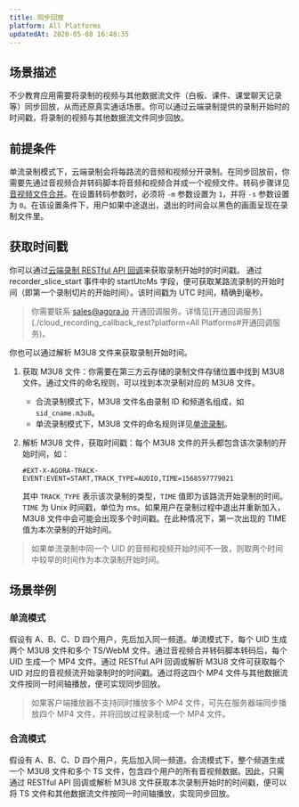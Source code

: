 ```yaml
---
title: 同步回放
platform: All Platforms
updatedAt: 2020-05-08 16:48:35
---
```


## 场景描述

不少教育应用需要将录制的视频与其他数据流文件（白板、课件、课堂聊天记录等）同步回放，从而还原真实通话场景。你可以通过云端录制提供的录制开始时的时间戳，将录制的视频与其他数据流文件同步回放。

## 前提条件

单流录制模式下，云端录制会将每路流的音频和视频分开录制。在同步回放前，你需要先通过音视频合并转码脚本将音频和视频合并成一个视频文件。转码步骤详见[音视频文件合并](/cn/cloud-recording/cloud_recording_merge_files)。在设置转码参数时，必须将 `-m` 参数设置为 `1`，并将 `-s` 参数设置为 `0`。在该设置条件下，用户如果中途退出，退出的时间会以黑色的画面呈现在录制文件里。

## 获取时间戳

你可以通过[云端录制 RESTful API 回调](./cloud_recording_callback_rest)来获取录制开始时的时间戳。 通过 recorder_slice_start 事件中的 startUtcMs 字段，便可获取某路流录制的开始时间（即第一个录制切片的开始时间）。该时间戳为 UTC 时间，精确到毫秒。

> 你需要联系 sales@agora.io 开通回调服务。详情见[开通回调服务](./cloud_recording_callback_rest?platform=All Platforms#开通回调服务)。

你也可以通过解析 M3U8 文件来获取录制开始时间。

1. 获取 M3U8 文件：你需要在第三方云存储的录制文件存储位置中找到 M3U8 文件。通过文件的命名规则，可以找到本次录制对应的 M3U8 文件。

   - 合流录制模式下，M3U8 文件名由录制 ID 和频道名组成，如 `sid_cname.m3u8`。
   - 单流录制模式下，M3U8 文件的命名规则详见[单流录制](./individual_recording_mode)。

2. 解析 M3U8 文件，获取时间戳：每个 M3U8 文件的开头都包含该次录制的开始时间，如：

   `#EXT-X-AGORA-TRACK-EVENT:EVENT=START,TRACK_TYPE=AUDIO,TIME=1568597779021`

   其中 `TRACK_TYPE` 表示该次录制的类型，`TIME` 值即为该路流开始录制的时间。`TIME` 为 Unix 时间戳，单位为 ms。如果用户在录制过程中退出并重新加入，M3U8 文件中会可能会出现多个时间戳。在此种情况下，第一次出现的 TIME 值为本次录制的开始时间。

> 如果单流录制中同一个 UID 的音频和视频开始时间不一致，则取两个时间中较早的时间作为本次录制开始时间。

## 场景举例

### 单流模式

假设有 A、B、C、D 四个用户，先后加入同一频道。单流模式下，每个 UID 生成两个 M3U8 文件和多个 TS/WebM 文件。通过音视频合并转码脚本转码后，每个 UID 生成一个 MP4 文件。通过 RESTful API 回调或解析 M3U8 文件可获取每个 UID 对应的音视频流开始录制时的时间戳。通过将这四个 MP4 文件与其他数据流文件按同一时间轴播放，便可实现同步回放。

> 如果客户端播放器不支持同时播放多个 MP4 文件，可先在服务器端同步播放四个 MP4 文件，并将回放过程录制成一个 MP4 文件。

### 合流模式

假设有 A、B、C、D 四个用户，先后加入同一频道。合流模式下，整个频道生成一个 M3U8 文件和多个 TS 文件，包含四个用户的所有音视频数据。因此，只需通过 RESTful API 回调或解析 M3U8 文件获取本次录制开始时的时间戳，便可以将 TS 文件和其他数据流文件按同一时间轴播放，实现同步回放。
